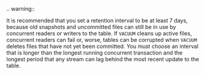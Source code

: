 .. warning::

  It is recommended that you set a retention interval to be at least 7 days,
  because old snapshots and uncommitted files can still be in use by concurrent
  readers or writers to the table.  If `VACUUM` cleans up active files,
  concurrent readers can fail or, worse, tables can be corrupted when `VACUUM`
  deletes files that have not yet been committed. You must choose an interval
  that is longer than the longest running concurrent transaction and the longest
  period that any stream can lag behind the most recent update to the table.
